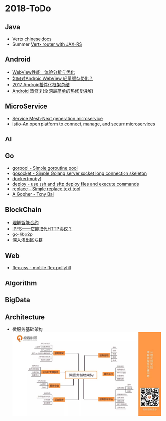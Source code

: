 # 2018-ToDo

## Java
- Vertx
  [chinese docs](https://vertxchina.github.io/vertx-translation-chinese/)
- Summer
  [Vertx router with JAX-RS](https://github.com/yale8848/Summer)
  
## Android
- [WebView性能、体验分析与优化](https://tech.meituan.com/WebViewPerf.html)
- [如何对Android WebView 轻量缓存优化？](https://mp.weixin.qq.com/s?__biz=MzUxMzcxMzE5Ng==&mid=2247488181&amp;idx=1&amp;sn=0db95b1ad2972100d5206fedaf4cf085&source=41#wechat_redirect)
- [2017 Android插件化框架总结](http://www.360doc.com/content/17/0915/16/99071_687431479.shtml)
- [Android 热修复(全网最简单的热修复讲解)](https://www.jianshu.com/p/d17519d4952e)
## MicroService
- [Service Mesh-Next generation microservice](https://servicemesh.gitbooks.io/awesome-servicemesh/mesh/2017/service-mesh-next-generation-of-microservice/)
- [istio-An open platform to connect, manage, and secure microservices](https://github.com/istio/istio)
## AI
## Go
- [gorpool - Simple goroutine pool](https://github.com/yale8848/gorpool)
- [gosocket - Simple Golang server socket long connection skeleton](https://github.com/yale8848/gosocket)
- [docker(moby)](https://github.com/moby/moby)
- [deploy - use ssh and sftp deploy files and execute commands](https://github.com/yale8848/deploy)
- [replace - Simple replace text tool](https://github.com/yale8848/replace)
- [A Gopher - Tony Bai ](https://tonybai.com)
## BlockChain

- [理解智能合约](https://dbarobin.com/2018/01/24/blockchain-smart-contract/?hmsr=toutiao.io&utm_medium=toutiao.io&utm_source=toutiao.io)
- [IPFS——它能取代HTTP协议？](https://www.jianshu.com/p/ddccae89a49a)
- [go-libp2p](https://github.com/libp2p/go-libp2p)
- [深入浅出区块链](https://learnblockchain.cn)

## Web
- [flex.css - mobile flex pollyfill](https://github.com/lzxb/flex.css)

## Algorithm
## BigData
## Architecture
- 微服务基础架构
  ![](arts/micro-architecture.png)
  

